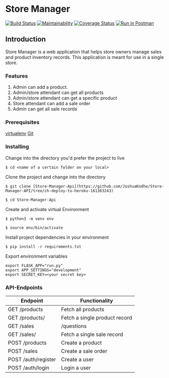# Store Manager

[![Build Status](https://travis-ci.com/JoshuaKodhe/Store-Manager-API.svg?branch=ch-deploy-to-heroku-161363243)](https://travis-ci.com/JoshuaKodhe/Store-Manager-API) [![Maintainability](https://api.codeclimate.com/v1/badges/7493875336dcd8ac2498/maintainability)](https://codeclimate.com/github/JoshuaKodhe/Store-Manager-API/maintainability) [![Coverage Status](https://coveralls.io/repos/github/JoshuaKodhe/Store-Manager-API/badge.svg?branch=ch-deploy-to-heroku-161363243)](https://coveralls.io/github/JoshuaKodhe/Store-Manager-API?branch=ch-deploy-to-heroku-161363243)
[![Run in Postman](https://run.pstmn.io/button.svg)](https://app.getpostman.com/run-collection/961a70dfbce934559849)

## Introduction

Store Manager is a web application that helps store owners manage sales and product inventory records. This application is meant for use in a single store.

### Features

1. Admin can add a product.
2. Admin/store attendant can get all products
3. Admin/store attendant can get a specific product
4. Store attendant can add a sale order
5. Admin can get all sale records

### Prerequisites

[virtualenv](https://realpython.com/python-virtual-environments-a-primer/#using-virtual-environments)
[Git](https://git-scm.com/)

### Installing

Change into the directory you'd prefer the project to live

```
$ cd <name of a certain folder on your local>
```

Clone the project and change into the directory

```
$ git clone [Store-Manager-Api](https://github.com/JoshuaKodhe/Store-Manager-API/tree/ch-deploy-to-heroku-161363243)
```

```
$ cd Store-Manager-Api
```

Create and activate virtual Environment

```
$ python3 -m venv env

```
```
$ source env/bin/activate
```

Install project dependencies in your environment

```
$ pip install -r requirements.txt
```

Export environment variables

```
export FLASK_APP="run.py"
export APP_SETTINGS="development"
export SECRET_KEY=<your secret key>

```

### API-Endpoints
 Endpoint | Functionality
 --- | ---
GET /products | Fetch all products
GET /products/<productId> | Fetch a single product record
GET /sales| /questions | Fetch all sale records
GET /sales/<saleId> | Fetch a single sale record
POST /products | Create a product
POST /sales | Create a sale order
POST /auth/register| Create a user
POST /auth/login | Login a user
